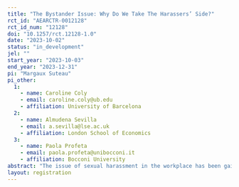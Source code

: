 ```yaml
---
title: "The Bystander Issue: Why Do We Take The Harassers’ Side?"
rct_id: "AEARCTR-0012128"
rct_id_num: "12128"
doi: "10.1257/rct.12128-1.0"
date: "2023-10-02"
status: "in_development"
jel: ""
start_year: "2023-10-03"
end_year: "2023-12-31"
pi: "Margaux Suteau"
pi_other:
  1:
    - name: Caroline Coly
    - email: caroline.coly@ub.edu
    - affiliation: University of Barcelona
  2:
    - name: Almudena Sevilla
    - email: a.sevilla@lse.ac.uk
    - affiliation: London School of Economics
  3:
    - name: Paola Profeta
    - email: paola.profeta@unibocconi.it
    - affiliation: Bocconi University
abstract: "The issue of sexual harassment in the workplace has been gaining importance in the public debate, especially in recent years and since the #MeToo movement in 2017. Studies have shown that women are willing to give up a significant portion of their salaries to avoid harassment, leading to occupational segregation and macro-level negative consequences. The availability of data and successful experiments have allowed researchers to establish a consensus on the detrimental effects of sexual harassment, primarily focusing on the dynamics between the victim and perpetrator, as well as its broader implications within organizations and society. However, there is a scarcity of evidence regarding the impact of those in the surrounding environment (for instance colleagues), despite anecdotal evidence highlighting an important role in preventing harassment, helping the victim and providing testimony in legal cases. Bystanders have the potential to influence both victims and perpetrators, but they can remain silent, fostering long-term toxic environment where victim will not report, and harassers continue to abuse individuals. In this study, we study the belief of bystanders about sexual harassment, and how these beliefs determine bystanders' choices to provide assistance. "
layout: registration
---
```


